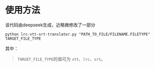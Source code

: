 # 使用方法

该代码由deepseek生成，近略微修改了一部分

``` shell
python lrc-vtt-srt-translator.py "PATH_TO_FILE/FILENAME.FILETYPE" TARGET_FILE_TYPE
```
其中：
> `TARGET_FILE_TYPE`的值可为 `vtt`、`lrc`、`srt`。
